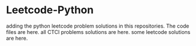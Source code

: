 # Leetcode-Python
adding the python leetcode problem solutions in this repositories. 
The code files are here.
all CTCI problems solutions are here.
some leetcode solutions are here.









































































































































































































































































































































































































































































































































































































































































































































































































































































